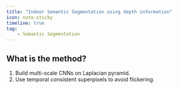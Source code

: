 ```yaml
---
title: "Indoor Semantic Segmentation using depth information"
icon: note-sticky
timeline: true
tag:
    - Semantic Segmentation
---
```


## What is the method?

1. Build multi-scale CNNs on Laplacian pyramid.
2. Use temporal consistent superpixels to avoid flickering.